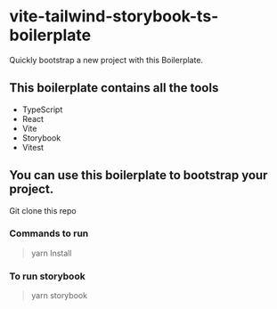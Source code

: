 # vite-tailwind-storybook-ts-boilerplate

Quickly bootstrap a new project with this Boilerplate.

## This boilerplate contains all the tools 
- TypeScript 
- React 
- Vite 
- Storybook
- Vitest

## You can use this boilerplate to bootstrap your project.

Git clone this repo 

### Commands to run

> yarn Install

### To run storybook

> yarn storybook



